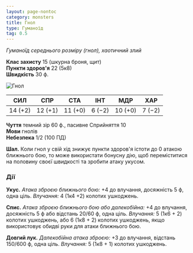 ```yaml
---
layout: page-nontoc
category: monsters
title: Гнол
type: Гуманоїд
tag: 0.5
---
```


_Гуманоїд середнього розміру (гнол), хаотичний злий_

**Клас захисту** 15 (шкурна броня, щит)    
**Пункти здоров'я** 22 (5к8)    
**Швидкість** 30 ф.

![Гнол](https://www.dndbeyond.com/avatars/thumbnails/30784/505/1000/1000/638062044385041691.png)

| СИЛ     | СПР     | СТА     | ІНТ    | МДР     | ХАР    |
| ------- | ------- | ------- | ------ | ------- | ------ |
| 14 (+2) | 12 (+1) | 11 (+0) | 6 (−2) | 10 (+0) | 7 (−2) |

**Чуття** темний зір 60 ф., пасивне Сприйняття 10    
**Мови** гнолів    
**Небезпека** 1/2 (100 ПД)

**Шал.** Коли гнол у свій хід знижує пункти здоров'я істоти до 0 атакою ближнього бою, то може використати бонусну дію, щоб переміститися на половину своєї швидкості та зробити атаку укусом.

### Дії
**Укус.** _Атака зброєю ближнього бою:_ +4 до влучання, досяжність 5 ф, одна ціль. _Влучання:_ 4 (1к4 +2) колотих ушкоджень.    

**Спис.** _Атака зброєю ближнього бою або далекобійна:_ +4 до влучання, досяжність 5 ф або відстань 20/60 ф, одна ціль. _Влучання:_ 5 (1к6 + 2) колотих ушкоджень, або 6 (1к8 + 2) колотих ушкоджень, якщо використовує обидві руки для атаки ближнього бою.    

**Довгий лук.** _Далекобійна атака зброєю:_ +3 до влучання, відстань 150/600 ф, одна ціль. _Влучання:_ 5 (1к8 + 1) колотих ушкоджень.

